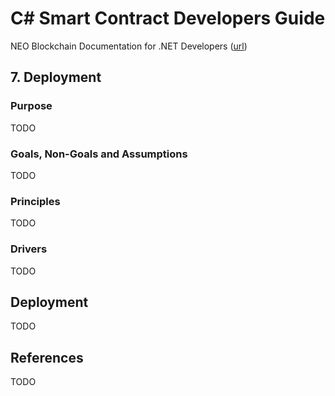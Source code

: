 # C# Smart Contract Developers Guide

NEO Blockchain Documentation for .NET Developers ([url](https://github.com/mwherman2000/neo-windocs/tree/master/windocs))

## 7. Deployment

### Purpose

TODO

### Goals, Non-Goals and Assumptions

TODO

### Principles

TODO

### Drivers

TODO

## Deployment

TODO 

## References

TODO


